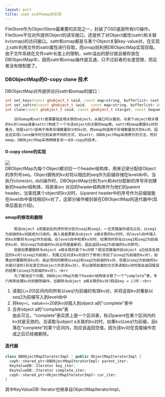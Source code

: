 ```yaml
---
layout: post
title: ceph osd中omap的实现
---
```


FileStore作为ObjectStore最重要的实现之一，封装了OSD底层所有I/O操作。FileStore不仅对外提供Object的读写接口，还提供了对Object属性(xattr)和关联kv(omap)的访问接口。xattr和omap都是与某个Object关联key-value对，在实现上xattr利用文件的xattr属性进行存取，而omap则利用DBObjectMap实现存取。由于文件系统在文件xattr长度上的限制，xattr溢出的部分就会被存放在DBObjectMap中，因而xattr和omap操作是互通，只不过前者的长度受限，而后者没有限制罢了。<br>

### DBObjectMap的0-copy clone 技术
DBObjectMap对外提供访问xattr和omap的接口：<br>

``` c++
int set_keys(const ghobject_t &oid, const map<string, bufferlist> &set, const SequencerPosition *spos=0);
int set_xattrs(const ghobject_t &oid,  const map<string, bufferlist> &to_set,  const SequencerPosition *spos=0);
int clone(const ghobject_t &oid, const ghobject_t &target, const SequencerPosition *spos); 
``` 

		访问omap和xattr是需要指定相关联的object。从接口可以看到，与某个object相关联的kv对(omap或者xattr)构成了一个与该object向关联的map表。xattr和omap都是kv对的集合，但是xattr适用于用来存储数量较少的kv对，而omap则适用于存储数量加大的kv对，因此在实现clone操作时分别采用不同的方式，对xattr，DBObjectMap采用拷贝的方法，而对omap，DBObjectMap采用稍微复杂一点0-copy的技术。
#### 0-copy clone的实现
![](/image/omap/clone.png) <br>
		DBObjectMap为每个Object都对应一个header结构体，用来记录分配给Object的序列号seq，Object拥有的kv对将以相应的seq作为前缀存储在leveldb中。当执行clone(src, dst)操作时，DBObjectMap分别为src和dst分配新的序号并创建新的header结构体，将原来src 对应的header结构体作为他们的parent header。当查找某个object的kv对时，以parent header中的序号作为前缀就能在leveldb中查找相应kv对了，这部分操作被封装在DBObjectMap的迭代器中(具体后面会介绍)。
#### omap的修改和删除
		假设object a克隆前后的序列号分别为seq1和seq2，一旦克隆操作成功之后，以seq1为前缀的kv对就成为只读的。插入或者更新与object a相关联的kv对时，向leveldb中插入的kv对都将与seq2作为前缀。在leveldb中检索kv对时，如果同时存在以seq1和seq2为前缀的kv对，则以seq2为前缀的kv对必然是最新的，因此返回seq2为前缀的kv对即可。
		但是如果要删除与object a相关联的某个kv对呢？假设克隆操作前object a已经存在相应的kv对(以seq1为前缀)，克隆之后对该kv对进行了修改(添加了以seq2为前缀的kv对)，如果此时要删除该kv对，就必须同时删除以seq1和seq2为前缀的kv对，但是以seq1为前缀的kv对是只读的(存在其它的object共享该kv对)，所以按照前面的方式来读取kv对时就会返回错误的结果(以seq1为前缀的kv对)。<br>
		为了解决这个问题，DBObjectMap为每个header结构体关联了一个“complete”表，专门用来处理kv对的删除操作。当删除与object a相关联的kv对(假设key = i)时：<br>
  1. 读取[i,i+20)区间内的所有以seq1为前缀的有效kv对，并将这些kv对重新以seq2为前缀写入到leveldb中<br>
  2. 将key=i，value=i+20的kv对插入到object a的"complete"表中<br>
  3. 合并object a的“complete”表<br>
  由此可见，“complete”表实质上是一个区间表，标识parent在某个区间内的kv对是无效的。当读取与object a关联的kv对时，如果kv以seq1为前缀，且k落在“complete”的某个区间内，则应该返回空值，因为该kv对在克隆操作完成之后已经被删除。<br>
#### 迭代器

```cpp
class DBObjectMapIteratorImpl : public ObjectMapIteratorImpl {
  ceph::shared_ptr<DBObjectMapIteratorImpl> parent_iter;
  KeyValueDB::Iterator key_iter;
  KeyValueDB::Iterator complete_iter;
  ceph::shared_ptr<ObjectMapIteratorImpl> cur_iter;
}
```

其中KeyValueDB::Iterator也继承自ObjectMapIteratorImpl，


